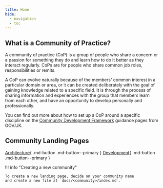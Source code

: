 ```yaml
---
title: Home
hide:
  - navigation
  - toc
---
```


## What is a Community of Practice?

A community of practice (CoP) is a group of people who share a concern or a passion for something they do and learn how
to do it better as they interact regularly. CoPs are for people who share common job roles, responsibilities or remits. 

A CoP can evolve naturally because of the members' common interest in a particular domain or area, or it can be created 
deliberately with the goal of gaining knowledge related to a specific field. It is through the process of sharing 
information and experiences with the group that members learn from each other, and have an opportunity to develop 
personally and professionally.

You can find out more about how to set up a CoP around a specific discipline on the 
[Community Development Framework](https://www.gov.uk/guidance/community-development-framework) guidance pages from 
GOV.UK.

## Community Landing Pages

[Architecture](./architecture){ .md-button .md-button--primary }
[Development](./development){ .md-button .md-button--primary }

!!! info "Creating a new community"

    To create a new landing page, decide on your community name
    and create a new file at `docs/<community>/index.md`.
